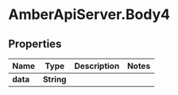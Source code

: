 # AmberApiServer.Body4

## Properties
Name | Type | Description | Notes
------------ | ------------- | ------------- | -------------
**data** | **String** |  | 
